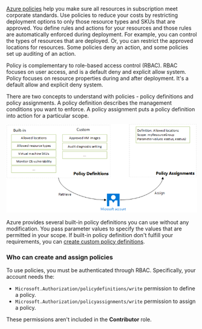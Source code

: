 [Azure policies](/azure/azure-policy/) help you make sure all resources in subscription meet corporate standards. Use policies to reduce your costs by restricting deployment options to only those resource types and SKUs that are approved. You define rules and actions for your resources and those rules are automatically enforced during deployment. For example, you can control the types of resources that are deployed. Or, you can restrict the approved locations for resources. Some policies deny an action, and some policies set up auditing of an action.

Policy is complementary to role-based access control (RBAC). RBAC focuses on user access, and is a default deny and explicit allow system. Policy focuses on resource properties during and after deployment. It's a default allow and explicit deny system.

There are two concepts to understand with policies - policy definitions and policy assignments. A policy definition describes the management conditions you want to enforce. A policy assignment puts a policy definition into action for a particular scope.

![Assign policies](./media/resource-manager-governance-policy/policy-concepts.png)

Azure provides several built-in policy definitions you can use without any modification. You pass parameter values to specify the values that are permitted in your scope. If built-in policy definition don't fulfill your requirements, you can [create custom policy definitions](../articles/azure-policy/create-manage-policy.md).

### Who can create and assign policies

To use policies, you must be authenticated through RBAC. Specifically, your account needs the:

* `Microsoft.Authorization/policydefinitions/write` permission to define a policy.
* `Microsoft.Authorization/policyassignments/write` permission to assign a policy.

These permissions aren't included in the **Contributor** role.
